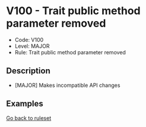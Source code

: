 # V100 - Trait public method parameter removed

* Code: V100
* Level: MAJOR
* Rule: Trait public method parameter removed

## Description

* [MAJOR] Makes incompatible API changes

## Examples

[Go back to ruleset](../README.md)